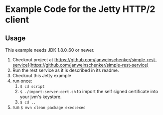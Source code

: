 # Example Code for the Jetty HTTP/2 client

## Usage

This example needs JDK 1.8.0_60 or newer.

1. Checkout project at [https://github.com/janweinschenker/simple-rest-service](https://github.com/janweinschenker/simple-rest-service)
1. Run the rest service as it is described in its readme.
1. Checkout this Jetty example
1. run once: 
   1. `$ cd script`
   1. `$ ./import-server-cert.sh` to import the self signed certificate into your jvm's keystore.
   1. `$ cd ..`
1. run `$ mvn clean package exec:exec`

